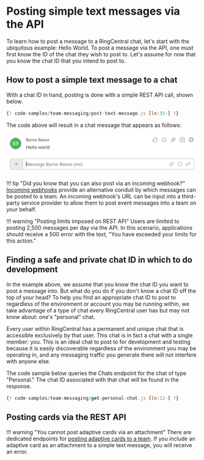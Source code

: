# Posting simple text messages via the API

To learn how to post a message to a RingCentral chat, let's start with the ubiquitous example: Hello World. To post a message via the API, one must first know the ID of the chat they wish to post to. Let's assume for now that you know the chat ID that you intend to post to.

## How to post a simple text message to a chat

With a chat ID in hand, posting is done with a simple REST API call, shown below.

```javascript
{! code-samples/team-messaging/post-text-message.js [ln:35-] !}
```

The code above will result in a chat message that appears as follows:

<img src="./simple-text-message.png" class="img-fluid">

!!! tip "Did you know that you can also post via an incoming webhook?"
    [Incoming webhooks](../incoming-webhooks/webhook-creation/) provide an alternative conduit by which messages can be posted to a team. An incoming webhook's URL can be input into a third-party service provider to allow them to post event messages into a team on your behalf.

!!! warning "Posting limits imposed on REST API"
    Users are limited to posting 2,500 messages per day via the API. In this scenario, applications should receive a 500 error with the text, "You have exceeded your limits for this action."

## Finding a safe and private chat ID in which to do development

In the example above, we assume that you know the chat ID you want to post a message into. But what do you do if you don't know a chat ID off the top of your head? To help you find an appropriate chat ID to post to regardless of the environment or account you may be running within, we take advantage of a type of chat every RingCentral user has but may not know about: one's "personal" chat.

Every user within RingCentral has a permanent and unique chat that is accessible exclusively by that user. This chat is in fact a chat with a single member: you. This is an ideal chat to post to for development and testing because it is easily discoverable regardless of the environment you may be operating in, and any messaging traffic you generate there will not interfere with anyone else.

The code sample below queries the Chats endpoint for the chat of type "Personal." The chat ID associated with that chat will be found in the response. 

```javascript
{! code-samples/team-messaging/get-personal-chat.js [ln:12-] !}
```

## Posting cards via the REST API

!!! warning "You cannot post adaptive cards via an attachment"
    There are dedicated endpoints for [posting adaptive cards to a team](./cards/). If you include an adaptive card as an attachment to a simple text message, you will receive an error. 
